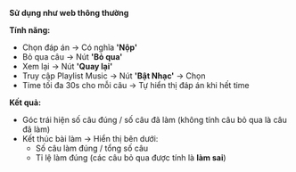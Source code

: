 **Sử dụng như web thông thường**

**Tính năng:**
- Chọn đáp án → Có nghĩa **'Nộp'**
- Bỏ qua câu → Nút **'Bỏ qua'**
- Xem lại → Nút **'Quay lại'**
- Truy cập Playlist Music → Nút **'Bật Nhạc'** → Chọn
- Time tối đa 30s cho mỗi câu → Tự hiển thị đáp án khi hết time

**Kết quả:**
- Góc trái hiện số câu đúng / số câu đã làm (không tính câu bỏ qua là câu đã làm)
- Kết thúc bài làm → Hiển thị bên dưới:
  - Số câu làm đúng / tổng số câu
  - Tỉ lệ làm đúng (các câu bỏ qua được tính là **làm sai**)
